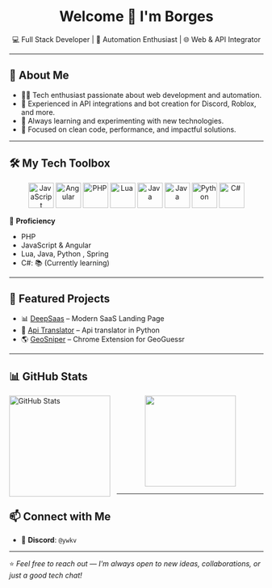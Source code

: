 <h1 align="center">Welcome 👋 I'm Borges</h1>
<p align="center">💻 Full Stack Developer | 🤖 Automation Enthusiast | 🌐 Web & API Integrator</p>

---

## 🚀 About Me

- 👨‍💻 Tech enthusiast passionate about web development and automation.
- 🔌 Experienced in API integrations and bot creation for Discord, Roblox, and more.
- 🧠 Always learning and experimenting with new technologies.
- 🎯 Focused on clean code, performance, and impactful solutions.

---

## 🛠️ My Tech Toolbox

<p align="center">
  <img src="https://cdn.jsdelivr.net/gh/devicons/devicon/icons/javascript/javascript-original.svg" height="50" alt="JavaScript"/>
  <img src="https://cdn.jsdelivr.net/gh/devicons/devicon/icons/angular/angular-original.svg" height="50" alt="Angular"/>
  <img src="https://cdn.jsdelivr.net/gh/devicons/devicon/icons/php/php-original.svg" height="50" alt="PHP"/>
  <img src="https://cdn.jsdelivr.net/gh/devicons/devicon/icons/lua/lua-original.svg" height="50" alt="Lua"/>
  <img src="https://cdn.jsdelivr.net/gh/devicons/devicon/icons/java/java-original.svg" height="50" alt="Java"/>
  <img src="https://cdn.jsdelivr.net/gh/devicons/devicon@latest/icons/spring/spring-original.svg" height="50" alt="Java" />
  <img src="https://cdn.jsdelivr.net/gh/devicons/devicon/icons/python/python-original.svg" height="50" alt="Python"/>
  <img src="https://cdn.jsdelivr.net/gh/devicons/devicon/icons/csharp/csharp-original.svg" height="50" alt="C#"/>
</p>

🔸 **Proficiency**  
- PHP
- JavaScript & Angular  
- Lua, Java, Python , Spring
- C#: 📚 (Currently learning)

---

## 🌟 Featured Projects

- 📊 [DeepSaas](https://github.com/borgeszxz/DeepSaas) – Modern SaaS Landing Page
- 🤖 [Api Translator](https://github.com/borgeszxz/translation_api) – Api translator in Python
- 🌎 [GeoSniper](https://github.com/borgeszxz/GeoSniper/) – Chrome Extension for GeoGuessr

---

## 📊 GitHub Stats

<p>
  <img 
    align="left" 
    alt="GitHub Stats" 
    height="200" 
    style="padding-right: 10px;" 
    src="https://github-readme-stats.vercel.app/api?username=borgeszxz&show_icons=true&theme=tokyonight&include_all_commits=true&locale=pt-br" 
  />

<p align="center">
  <img height="180em" src="https://github-readme-stats.vercel.app/api/top-langs/?username=borgeszxz&layout=compact&theme=dracula"/>
</p>

---

## 📫 Connect with Me

- 💬 **Discord**: `@ywkv`
---

⭐️ *Feel free to reach out — I'm always open to new ideas, collaborations, or just a good tech chat!*
